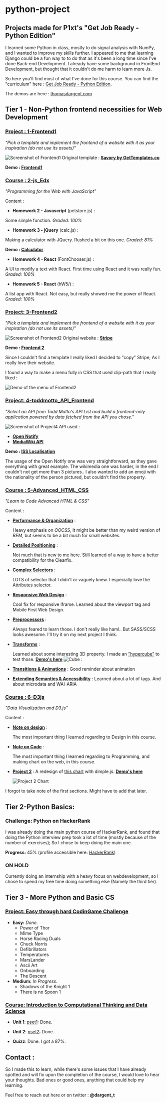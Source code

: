 # python-project
## Projects made for P1xt's "Get Job Ready - Python Edition"

I learned some Python in class, mostly to do signal analysis with NumPy,
and I wanted to improve my skills further. I appeared to me that learning Django
could be a fun way to to do that as it's been a long time since I've done
Back-end Development. I already have some background in FrontEnd Development,
but thought that it couldn't do me harm to learn more Js.

So here you'll find most of what I've done for this course.
You can find the "curriculum" here : [Get Job Ready - Python Edition](https://github.com/P1xt/p1xt-guides/blob/master/job-ready-python-edition.md).

The demos are here : [thomasdargent.com](http://thomasdargent.com/P1xt/demos_viewer/viewer.html)

## Tier 1 - Non-Python frontend necessities for Web Development

### [Project : 1-Frontend1](Tier1-FrontEnd/1-Frontend1/)
*"Pick a template and implement the frontend of a website with it as your inspiration (do not use its assets)"*

![Screenshot of Frontend1](Tier1-FrontEnd//1-Frontend1/Screenshot.png)
Original template : **[Savory by GetTemplates.co](https://freehtml5.co/demos/savory/)**

**Demo : [Frontend1](http://thomasdargent.com/P1xt/1-Frontend1/index.html)**

### [Course : 2-js_Edx](Tier1-FrontEnd/2-jsEdx/)
*"Programming for the Web with JavaScript"*

Content :
* **Homework 2 - Javascript** (petstore.js) :

Some simple function. *Graded: 100%*
* **Homework 3 - jQuery** (calc.js) :

Making a calculator with JQuery. Rushed a bit on this one. *Graded: 81%*

**Demo : [Calculator](http://thomasdargent.com/P1xt/2-js_Edx/calc.html)**

* **Homework 4 - React** (FontChooser.js) :

A UI to modify a text with React. First time using React and it was really fun. *Graded: 100%*
* **Homework 5 - React** (hW5/) :

A list app with React. Not easy, but really showed me the power of React. *Graded: 100%*

### [Project: 3-Frontend2](Tier1-FrontEnd/3-Frontend2/)
*"Pick a template and implement the frontend of a website with it as your inspiration (do not use its assets)"*

![Screenshot of Frontend2](Tier1-FrontEnd/3-Frontend2/Screenshot.png)
Original website : **[Stripe](https://stripe.com/fr)**

**Demo : [Frontend 2](http://thomasdargent.com/P1xt/3-Frontend2/index.html)**

Since I couldn't find a template I really liked I decided to "copy" Stripe, As I really love their website.

I found a way to make a menu fully in CSS that used clip-path that I really liked :

![Demo of the menu of Frontend2](Tier1-FrontEnd/3-Frontend2/menuUsage.gif)

### [Project: 4-toddmotto_API_Frontend](Tier1-FrontEnd/4-toddmotto_API_Frontend/)
*"Select an API from Todd Motto's API List and build a frontend-only application powered by data fetched from the API you chose."*

![Screenshot of Project4](Tier1-FrontEnd/4-toddmotto_API_Frontend/Screenshot.PNG)
API used :
* **[Open Notify](http://open-notify.org/Open-Notify-API/)**
* **[MediaWiki API](https://www.mediawiki.org/wiki/API:Main_page)**

**Demo : [ISS Localisation](http://thomasdargent.com/P1xt/4-toddmotto_API_Frontend/index.html)**

The usage of the Open Notify one was very straightforward, as they gave everything with great example. The wikimedia one was harder, in the end I couldn't not get more than 3 pictures.. I also wanted to add an emoji with the nationality of the person pictured, but couldn't
find the property.

### [Course : 5-Advanced_HTML_CSS](Tier1-FrontEnd/5-Advanced_HTML_CSS/)
*"Learn to Code Advanced HTML & CSS"*

Content :
* [**Performance & Organization**](Tier1-FrontEnd/5-Advanced_HTML_CSS/lesson1.md) :

   Heavy emphasis on *OOCSS*, It might be better than my weird version of *BEM*, but seems to be a bit much for small websites.

* [**Detailed Positioning**](Tier1-FrontEnd/5-Advanced_HTML_CSS/lesson2.md) :

   Not much that is new to me here. Still learned of a way to have a better compatibility for the Clearfix.

* [**Complex Selectors**](Tier1-FrontEnd/5-Advanced_HTML_CSS/lesson3.md) :

   LOTS of selector that I didn't or vaguely knew. I especially love the Attributes selector.

* [**Responsive Web Design**](Tier1-FrontEnd/5-Advanced_HTML_CSS/lesson4.md) :

   Cool fix for responsive iframe. Learned about the viewport tag
   and Mobile First Web Design.

* [**Preprocessors**](Tier1-FrontEnd/5-Advanced_HTML_CSS/lesson5.md) :

   Always feared to learn those. I don't really like haml.. But SASS/SCSS looks
   awesome. I'll try it on my next project I think.

* [**Transforms**](Tier1-FrontEnd/5-Advanced_HTML_CSS/lesson7.md) :

   Learned about some interesting 3D property. I made an ["hypercube"](Tier1-FrontEnd/5-Advanced_HTML_CSS/Test/cube.html) to test those. **[Demo's here](http://thomasdargent.com/P1xt/5-Advanced_HTML_CSS/Test/cube.html)**
   ![Cube](Tier1-FrontEnd//5-Advanced_HTML_CSS/Test/Screenshot.png) :
* [**Transitions & Animations**](Tier1-FrontEnd/5-Advanced_HTML_CSS/lesson8.md) :
   Good reminder about animation

* [**Extending Semantics & Accessibility**](Tier1-FrontEnd/5-Advanced_HTML_CSS/lesson10.md) :
   Learned about a lot of tags. And about microdata and WAI-ARIA

### [Course : 6-D3js](Tier1-FrontEnd/6-D3js/)
*"Data Visualization and D3.js"*

Content :
* [**Note on design**](Tier1-FrontEnd/6-D3js/note_design.md) :

   The most important thing I learned regarding to Design in this course.

* [**Note on Code**](Tier1-FrontEnd/6-D3js/note_code.md) :

   The most important thing I learned regarding to Programming, and making chart
on the web, in this course.

* [**Project 2**](Tier1-FrontEnd/6-D3js/Project/Mini_Project2) : A redesign of [this chart](http://www.designyourway.net/diverse/2/wronginfo/60373947977.jpg) with dimple.js.
   [**Demo's here**](http://thomasdargent.com/P1xt/6-D3js/Project/Mini_Project2/index.html)

   ![Project 2 Chart](Tier1-FrontEnd/6-D3js/Project/Mini_Project2/Screenshot.png)

I forgot to take note of the first sections. Might have to add that later.

## Tier 2-Python Basics:

###  Challenge: Python on HackerRank
I was already doing the main python course of HackerRank, and found that doing the Python interview prep took a lot of time (mostly because of the number of exercises); So I chose to keep doing the main one.

**Progress:** 45% (profile accessible here: [HackerRank](https://www.hackerrank.com/thomasdargent))

### ON HOLD
Currently doing an internship with a heavy focus on webdevelopment, so I chose to spend my free time doing something else (Namely the third tier).

## Tier 3 - More Python and Basic CS

### [Project: Easy through hard CodinGame Challenge](Tier3-More_Python/1-CodinGame)

* **Easy:** *Done.*
  * Power of Thor
  * Mime Type
  * Horse Racing Duals
  * Chuck Norris
  * Defibrillators
  * Temperatures
  * MarsLander
  * Ascii Art
  * Onboarding
  * The Descent
* **Medium:** *In Progress.*
  * Shadows of the Knight 1
  * There is no Spoon 1


### [Course: Introduction to Computational Thinking and Data Science](Tier3-More_Python/2-Introduction_Computational_Thinking)

* **Unit 1**:
[pset1](Tier3-More_Python/2-Introduction_Computational_Thinking/pset1): Done.

* **Unit 2**:
[pset2](Tier3-More_Python/2-Introduction_Computational_Thinking/pset2): Done.

* **Quizz**: Done. I got a 87%.



## Contact :

So I made this to learn, while there's some issues that I have already spotted and will fix upon the completion of the course, I would love to hear your thoughts. Bad ones or good ones, anything that could help my learning.

Feel free to reach out here or on twitter : **@dargent_t**
